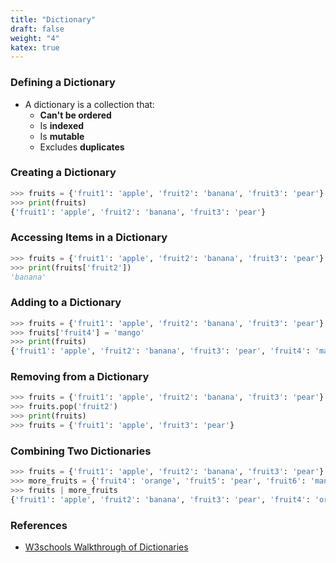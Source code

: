 ```yaml
---
title: "Dictionary"
draft: false
weight: "4"
katex: true
---
```


### Defining a Dictionary
- A dictionary is a collection that:
	- **Can't be ordered**
	- Is **indexed**
	- Is **mutable**
	- Excludes **duplicates**

### Creating a Dictionary

```python
>>> fruits = {'fruit1': 'apple', 'fruit2': 'banana', 'fruit3': 'pear'}
>>> print(fruits)
{'fruit1': 'apple', 'fruit2': 'banana', 'fruit3': 'pear'}
```

### Accessing Items in a Dictionary

```python
>>> fruits = {'fruit1': 'apple', 'fruit2': 'banana', 'fruit3': 'pear'}
>>> print(fruits['fruit2'])
'banana'
```

### Adding to a Dictionary

```python
>>> fruits = {'fruit1': 'apple', 'fruit2': 'banana', 'fruit3': 'pear'}
>>> fruits['fruit4'] = 'mango'
>>> print(fruits)
{'fruit1': 'apple', 'fruit2': 'banana', 'fruit3': 'pear', 'fruit4': 'mango'}
```

### Removing from a Dictionary

```python
>>> fruits = {'fruit1': 'apple', 'fruit2': 'banana', 'fruit3': 'pear'}
>>> fruits.pop('fruit2')
>>> print(fruits)
>>> fruits = {'fruit1': 'apple', 'fruit3': 'pear'}
```

### Combining Two Dictionaries

```python
>>> fruits = {'fruit1': 'apple', 'fruit2': 'banana', 'fruit3': 'pear'}
>>> more_fruits = {'fruit4': 'orange', 'fruit5': 'pear', 'fruit6': 'mango'}
>>> fruits | more_fruits
{'fruit1': 'apple', 'fruit2': 'banana', 'fruit3': 'pear', 'fruit4': 'orange', 'fruit5': 'pear', 'fruit6': 'mango'}
```

### References
- [W3schools Walkthrough of Dictionaries](https://www.w3schools.com/python/python_dictionaries.asp)
